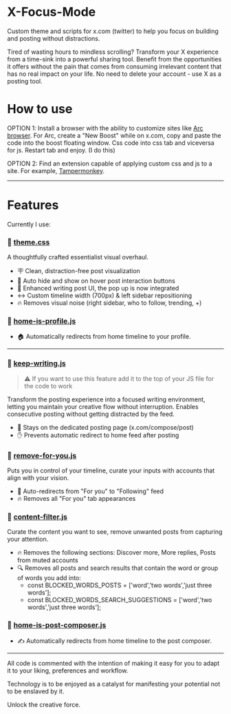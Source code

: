 # X-Focus-Mode
Custom theme and scripts for x.com (twitter) to help you focus on building and posting without distractions.

Tired of wasting hours to mindless scrolling? Transform your X experience from a time-sink into a powerful sharing tool. Benefit from the opportunities it offers without the pain that comes from consuming irrelevant content that has no real impact on your life. No need to delete your account - use X as a posting tool.

# How to use
OPTION 1: Install a browser with the ability to customize sites like [Arc browser](https://arc.net/). For Arc, create a "New Boost" while on x.com, copy and paste the code into the boost floating window. Css code into css tab and viceversa for js. Restart tab and enjoy. (I do this)

OPTION 2: Find an extension capable of applying custom css and js to a site. For example, [Tampermonkey](https://chromewebstore.google.com/detail/tampermonkey/dhdgffkkebhmkfjojejmpbldmpobfkfo?hl=en-US).

---

# Features

Currently I use:

### 📄 [theme.css](https://github.com/odysmus/X-Focus-Mode/blob/main/theme.css)
A thoughtfully crafted essentialist visual overhaul.
- 🪧 Clean, distraction-free post visualization
- 🥷 Auto hide and show on hover post interaction buttons
- 📝 Enhanced writing post UI, the pop up is now integrated
- ↔️ Custom timeline width (700px) & left sidebar repositioning
- 🔥 Removes visual noise (right sidebar, who to follow, trending, +)

### 📄 [home-is-profile.js](https://github.com/odysmus/X-Focus-Mode/blob/main/home-is-profile.js)
- 🏠 Automatically redirects from home timeline to your profile.

---

### 📄 [keep-writing.js](https://github.com/odysmus/X-Focus-Mode/blob/main/keep-writing.js)
> ⚠️ If you want to use this feature add it to the top of your JS file for the code to work

Transform the posting experience into a focused writing environment, letting you maintain your creative flow without interruption. Enables consecutive posting without getting distracted by the feed.
- 📍 Stays on the dedicated posting page (x.com/compose/post)
- ✋ Prevents automatic redirect to home feed after posting

### 📄 [remove-for-you.js](https://github.com/odysmus/X-Focus-Mode/blob/main/remove-for-you.js)
Puts you in control of your timeline, curate your inputs with accounts that align with your vision.
- 🔄 Auto-redirects from "For you" to "Following" feed
- 🔥 Removes all "For you" tab appearances

### 📄 [content-filter.js](https://github.com/odysmus/X-Focus-Mode/blob/main/content-filter.js)
Curate the content you want to see, remove unwanted posts from capturing your attention.
- 🔥 Removes the following sections: Discover more, More replies, Posts from muted accounts
- 🔍 Removes all posts and search results that contain the word or group of words you add into:
  - const BLOCKED_WORDS_POSTS = ['word','two words','just three words'];
  - const BLOCKED_WORDS_SEARCH_SUGGESTIONS = ['word','two words','just three words'];
  
### 📄 [home-is-post-composer.js](https://github.com/odysmus/X-Focus-Mode/blob/main/home-is-post-composer.js)
- ✍️ Automatically redirects from home timeline to the post composer.

---

All code is commented with the intention of making it easy for you to adapt it to your liking, preferences and workflow.

Technology is to be enjoyed as a catalyst for manifesting your potential not to be enslaved by it.

Unlock the creative force.


